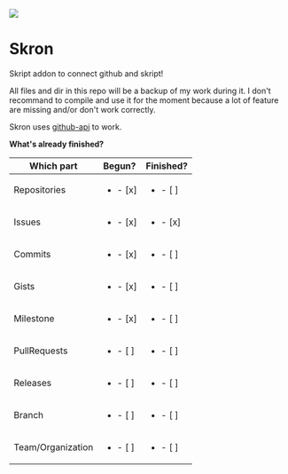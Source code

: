 ![](https://travis-ci.org/AlexLew95/Skron.svg?branch=master)

# Skron
Skript addon to connect github and skript!

All files and dir in this repo will be a backup of my work during it. I don't recommand to compile and use it for the moment because a lot of feature are missing and/or don't work correctly.

Skron uses [github-api](http://github-api.kohsuke.org) to work.

**What's already finished?**

| Which part  | Begun? | Finished? |
| ------------- | ------------- | ------------- |
| Repositories | <ul><li>- [x] </li></ul> | <ul><li>- [ ] </li></ul> |
| Issues  | <ul><li>- [x] </li></ul> | <ul><li>- [x] </li></ul> |
| Commits | <ul><li>- [x] </li></ul> | <ul><li>- [ ] </li></ul> |
| Gists | <ul><li>- [x] </li></ul> | <ul><li>- [ ] </li></ul> |
| Milestone | <ul><li>- [x] </li></ul> | <ul><li>- [ ] </li></ul> |
| PullRequests | <ul><li>- [ ] </li></ul> | <ul><li>- [ ] </li></ul> |
| Releases | <ul><li>- [ ] </li></ul> | <ul><li>- [ ] </li></ul> |
| Branch | <ul><li>- [ ] </li></ul> | <ul><li>- [ ] </li></ul> |
| Team/Organization | <ul><li>- [ ] </li></ul> | <ul><li>- [ ] </li></ul> |

